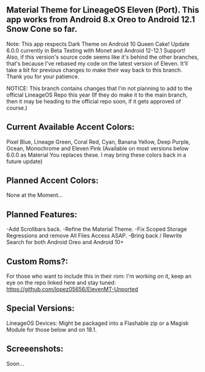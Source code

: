 Material Theme for LineageOS Eleven (Port). This app works from Android 8.x Oreo to Android 12.1 Snow Cone so far.
---------------------------------------------------------------------------------------------------------------------
Note: This app respects Dark Theme on Android 10 Queen Cake! Update 6.0.0 currently in Beta Testing with Monet and Android 12-12.1 Support! Also, if this version's source code seems like it's behind the other branches, that's because I've rebased my code on the latest version of Eleven. It'll take a bit for previous changes to make their way back to this branch. Thank you for your patience.

NOTICE: This branch contains changes that I'm not planning to add to the official LineageOS Repo this year (If they do make it to the main branch, then it may be heading to the official repo soon, if it gets approved of course.)

Current Available Accent Colors: 
---------------------------------------------------------------------------------------------------------------------
Pixel Blue, Lineage Green, Coral Red, Cyan, Banana Yellow, Deep Purple, Ocean, Monochrome and Eleven Pink (Available on most versions below 6.0.0 as Material You replaces these. I may bring these colors back in a future update)

Planned Accent Colors:
---------------------------------------------------------------------------------------------------------------------
None at the Moment...


Planned Features:
---------------------------------------------------------------------------------------------------------------------
-Add Scrollbars back. 
-Refine the Material Theme.
-Fix Scoped Storage Regressions and remove All Files Access ASAP.
-Bring back / Rewrite Search for both Android Oreo and Android 10+

Custom Roms?:
---------------------------------------------------------------------------------------------------------------------
For those who want to include this in their rom: I'm working on it, keep an eye on the repo linked here and stay tuned: https://github.com/lopez05656/ElevenMT-Unported

Special Versions:
---------------------------------------------------------------------------------------------------------------------
LineageOS Devices: Might be packaged into a Flashable zip or a Magisk Module for those below and on 18.1.


Screeenshots:
---------------------------------------------------------------------------------------------------------------------
Soon...
